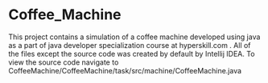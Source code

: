 # Coffee_Machine
This project contains a simulation of a coffee machine developed using java as a part of java developer specialization course at hyperskill.com .
All of the files except the source code was created by default by Intellij IDEA. 
To view the source code navigate to CoffeeMachine/CoffeeMachine/task/src/machine/CoffeeMachine.java
